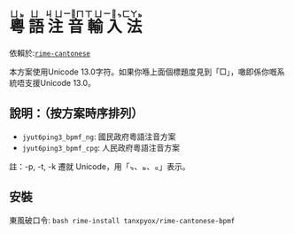 <h1>
  <ruby>
    粵 <rp>(</rp><rt>ㄩㆵ</rt><rp>)</rp>
    語 <rp>(</rp><rt>ㄩ</rt><rp>)</rp>
    注 <rp>(</rp><rt>ㄐㄩ</rt><rp>)</rp>
    音 <rp>(</rp><rt>ㄧㆿㄇ</rt><rp>)</rp>
    輸 <rp>(</rp><rt>ㄒㄩ</rt><rp>)</rp>
    入 <rp>(</rp><rt>ㄧㆿㆴ</rt><rp>)</rp>
    法 <rp>(</rp><rt>ㄈㄚㆵ</rt><rp>)</rp>
  </ruby>
</h1>

依賴於:[`rime-cantonese`](https://github.com/rime/rime-cantonese)

本方案使用Unicode 13.0字符。如果你喺上面個標題度見到「□」，噉即係你嘅系統唔支援Unicode 13.0。

## 說明：（按方案時序排列）
* `jyut6ping3_bpmf_ng`: 國民政府粵語注音方案
* `jyut6ping3_bpmf_cpg`: 人民政府粵語注音方案

註：-p, -t, -k 遷就 Unicode，用「ㆴ、ㆵ、ㆻ」表示。

## 安裝
東風破口令:
`bash rime-install tanxpyox/rime-cantonese-bpmf`
